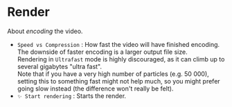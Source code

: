 # Render
About *encoding* the video.

- `Speed vs Compression` : How fast the video will have finished encoding. The downside of faster encoding is a larger output file size.  
Rendering in `Ultrafast` mode is highly discouraged, as it can climb up to several gigabytes "ultra fast".  
Note that if you have a very high number of particles (e.g. 50 000), setting this to something fast might not help much, so you might prefer going slow instead (the difference won't really be felt).
- `✨ Start rendering` : Starts the render.
